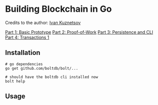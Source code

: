 # Building Blockchain in Go

Credits to the author: [Ivan Kuznetsov](https://jeiwan.net/)

[Part 1: Basic Prototype](https://jeiwan.net/posts/building-blockchain-in-go-part-1/)
[Part 2: Proof-of-Work](https://jeiwan.net/posts/building-blockchain-in-go-part-2/)
[Part 3: Persistence and CLI](https://jeiwan.net/posts/building-blockchain-in-go-part-3/)
[Part 4: Transactions 1](https://jeiwan.net/posts/building-blockchain-in-go-part-4/)

## Installation

```console
# go dependencies
go get github.com/boltdb/bolt/...

# should have the boltdb cli installed now
bolt help
```
## Usage